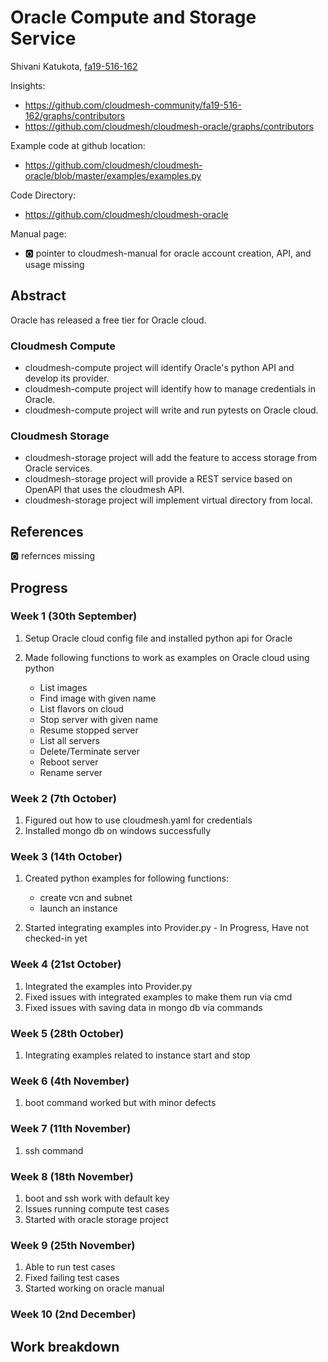 # Oracle Compute and Storage Service

Shivani Katukota, [fa19-516-162](https://github.com/cloudmesh-community/fa19-516-162)

Insights: 

* <https://github.com/cloudmesh-community/fa19-516-162/graphs/contributors>
* <https://github.com/cloudmesh/cloudmesh-oracle/graphs/contributors>

Example code at github location: 

* <https://github.com/cloudmesh/cloudmesh-oracle/blob/master/examples/examples.py>

Code Directory:

* <https://github.com/cloudmesh/cloudmesh-oracle>

Manual page:

* :o2: pointer to cloudmesh-manual for oracle account creation, API, and usage missing


## Abstract

Oracle has released a free tier for Oracle cloud.


### Cloudmesh Compute

* cloudmesh-compute project will identify Oracle's python API and develop its 
provider.
* cloudmesh-compute project will identify how to manage credentials in Oracle.
* cloudmesh-compute project will write and run pytests on Oracle cloud. 

### Cloudmesh Storage

* cloudmesh-storage project will add the feature to access storage from Oracle 
services.
* cloudmesh-storage project will provide a REST service based on OpenAPI that 
uses the cloudmesh API.
* cloudmesh-storage project will implement virtual directory from local.

## References

:o2: refernces missing

## Progress

### Week 1 (30th September)

1. Setup Oracle cloud config file and installed python api for Oracle
2. Made following functions to work as examples on Oracle cloud using python

   * List images
   * Find image with given name
   * List flavors on cloud
   * Stop server with given name
   * Resume stopped server
   * List all servers
   * Delete/Terminate server
   * Reboot server
   * Rename server

### Week 2 (7th October)

1. Figured out how to use cloudmesh.yaml for credentials
2. Installed mongo db on windows successfully

### Week 3 (14th October)

1. Created python examples for following functions: 

   * create vcn and subnet
   * launch an instance

2. Started integrating examples into Provider.py - In Progress, 
   Have not checked-in yet

### Week 4 (21st October)

1. Integrated the examples into Provider.py
2. Fixed issues with integrated examples to make them run via cmd
3. Fixed issues with saving data in mongo db via commands 

### Week 5 (28th October)

1. Integrating examples related to instance start and stop

### Week 6 (4th November)

1. boot command worked but with minor defects

### Week 7 (11th November)

1. ssh command

### Week 8 (18th November)

1. boot and ssh work with default key
2. Issues running compute test cases
3. Started with oracle storage project

### Week 9 (25th November)
1. Able to run test cases
2. Fixed failing test cases
3. Started working on oracle manual

### Week 10 (2nd December)


## Work breakdown
